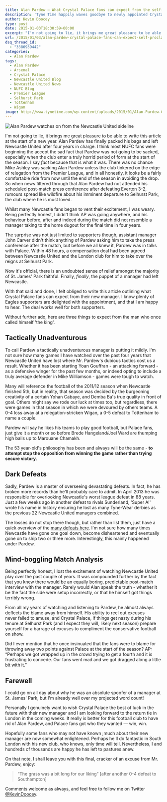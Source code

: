 ```yaml
---
title: Alan Pardew – What Crystal Palace fans can expect from the self-proclaimed king
description: 'Tyne Time happily waves goodbye to newly appointed Crystal Palace manager Alan Pardew and warns Eagles fans what to expect under his stewardship.'
author: Kevin Doocey
type: post
date: 2015-01-03T18:30:59+00:00
excerpt: "I'm not going to lie, it brings me great pleasure to be able to write this article at the start of a new year. Alan Pardew has finally packed his bags and left Newcastle United after four years.."
url: /2015/01/03/alan-pardew-crystal-palace-fans-can-expect-self-proclaimed-king/
dsq_thread_id:
  - "3386939442"
categories:
  - Alan Pardew
tags:
  - Alan Pardew
  - Arsenal
  - Crystal Palace
  - Newcastle United Blog
  - Newcastle United News
  - NUFC Blog
  - Premier League
  - Selhurst Park
  - Tottenham
  - Wigan
image: http://www.tynetime.com/wp-content/uploads/2015/01/Alan-Pardew-Crystal-Palace.jpg
---
```

![Alan Pardew watches on from the Newcastle United sideline](http://www.tynetime.com/wp-content/uploads/2015/01/Alan-Pardew-Crystal-Palace.jpg "Pardew - Leaves Newcastle United for London after four years of high-speed carnage on Tyneside")  

I'm not going to lie, it brings me great pleasure to be able to write this article at the start of a new year. Alan Pardew has finally packed his bags and left Newcastle United after four years in charge. I think most NUFC fans were beginning the accept the sad fact that Pardew was not going to be sacked, especially when the club enter a truly horrid period of form at the start of the season. I say _fact_ because that is what it was. There was no chance Mike Ashley was sacking Alan Pardew unless the club tinkered on the edge of relegation from the Premier League, and in all honestly, it looks be a fairly comfortable ride from now until the end of the season in avoiding the drop. So when news filtered through that Alan Pardew had not attended his scheduled post-match press conference after defeating Everton 3-2, rumours spread like wildfire about his imminent departure to Selhurst Park, the club where he is most loved.

Whilst many Newcastle fans began to vent their excitement, I was weary. Being perfectly honest, I didn't think AP was going anywhere, and his behaviour before, after and indeed during the match did not resemble a manager taking to the home dugout for the final time in four years.

The surprise was not just limited to supporters though, assistant manager John Carver didn't think anything of Pardew asking him to take the press conference after the match, but before we all knew it, Pardew was in talks with Palace. Within 48 hours, a compensation deal had been agreed between Newcastle United and the London club for him to take over the reigns at Selhurst Park.

Now it's official, there is an undoubted sense of relief amongst the majority of St. James' Park faithful. Finally, _finally_, the puppet of a manager had left Newcastle.

With that said and done, I felt obliged to write this article outlining what Crystal Palace fans can expect from their new manager. I know plenty of Eagles supporters are delighted with the appointment, and that I am happy to hear. The deal works well for both supporters.

Without further ado, here are three things to expect from the man who once called himself 'the king'.

## **Tactically Unadventurous**

To call Pardew a tactically unadventurous manager is putting it mildly. I'm not sure how many games I have watched over the past four years that Newcastle United have lost where Mr. Pardew's dubious tactics cost us a result. Whether it has been starting Yoan Gouffran - an attacking forward - as a defensive winger for the past few months, or indeed opting to include a truly average defender in Mike Williamson - games were tough to watch.

Many will reference the football of the 2011/12 season when Newcastle finished 5th, but in reality, that season was decided by the burgeoning creativity of a certain Yohan Cabaye, and Demba Ba's true quality in front of goal. Others might say we rode our luck at times too, but regardless, there were games in that season in which we were devoured by others teams. A 0-4 loss away at a relegation-stricken Wigan, a 0-5 defeat to Tottenham to name a couple.

Pardew will say he likes his teams to play good football, but Palace fans, just give it a month or so before Brede Hangeland/Joel Ward are thumping high balls up to Marouane Chamakh.

The 53 year-old's philosophy has been and always will be the same - **to attempt stop the opposition from winning the game rather than trying secure victory**.

## **Dark Defeats**

Sadly, Pardew is a master of overseeing devastating defeats. In fact, he has broken more records than he'll probably care to admit. In April 2013 he was responsible for overlooking Newcastle's worst league defeat in 88 years. Just a few weeks ago in another defeat to rivals Sunderland, 'Super Al' wrote his name in history ensuring he lost as many Tyne-Wear derbies as the previous 22 Newcastle United managers combined.

The losses do not stop there though, but rather than list them, just have a quick overview of the [many defeats here](http://sackpardew.com/dark-days/ "Alan Pardew Losses"). I'm not sure how many times Newcastle have gone one goal down, become disheartened and eventually gone on to ship two or three more. Interestingly, this mainly happened under Pardew.

## **Mind-boggling Match Analysis**

Being perfectly honest, I lost the excitement of watching Newcastle United play over the past couple of years. It was compounded further by the fact that you knew there would be an equally boring, predictable post-match interview with the manager. Rarely would Alan speak the truth - whether it be the fact the side were setup incorrectly, or that he himself got things terribly wrong.

From all my years of watching and listening to Pardew, he almost always deflects the blame away from himself. His ability to reel out excuses never&nbsp;failed to amuse, and Crystal Palace, if things get nasty during his tenure at Selhurst Park (and I expect they will, likely&nbsp;next season) prepare yourself for a barrage of excuses to compliment the conservative football on show.

Did I ever mention that he once insinuated that the fans were to blame for throwing away two points against Palace at the start of the season? AP: “Perhaps we got wrapped up in the crowd trying to get a fourth and it is frustrating to concede. Our fans went mad and we got dragged along a little bit with it.”

## **Farewell**

I could go on all day about why he was an absolute spoofer of a manager at St. James' Park, but I'm already well over my projected word count!

Personally I genuinely want to wish Crystal Palace the best of luck in the future with their new manager and I am looking forward to the return tie in London in the coming weeks. It really is better for this football club to have rid of Alan Pardew, and Palace fans got who they wanted — win, win.

Hopefully some fans who may not have known ;much about their new manager are now somewhat enlightened. Perhaps he'll do fantastic in South London with his new club, who knows, only time will tell. Nevertheless, I and hundreds of thousands are happy he has left to pastures anew.

On that note, I shall leave you with this final, cracker of an excuse from Mr. Pardew, enjoy:

> “The grass was a bit long for our liking” [after another 0-4 defeat to Southampton]

Comments welcome as always, and feel free to follow me on Twitter [@KevinDoocey](https://twitter.com/kevindoocey "doocey twitter").

